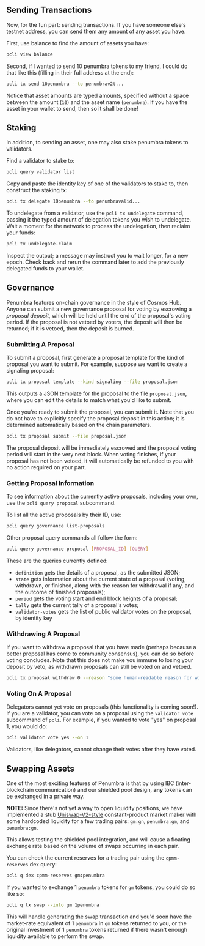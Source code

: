 ## Sending Transactions

Now, for the fun part: sending transactions. If you have someone else's testnet address, you can
send them any amount of any asset you have.

First, use balance to find the amount of assets you have:

```bash
pcli view balance
```

Second, if I wanted to send 10 penumbra tokens
to my friend, I could do that like this (filling in their full address at the end):

```bash
pcli tx send 10penumbra --to penumbrav2t...
```

Notice that asset amounts are typed amounts, specified without a space between the amount (`10`)
and the asset name (`penumbra`). If you have the asset in your wallet to send, then so it shall be done!

## Staking

In addition, to sending an asset, one may also stake penumbra tokens to validators.

Find a validator to stake to:

```bash
pcli query validator list
```

Copy and paste the identity key of one of the validators to stake to, then construct the staking tx:

```bash
pcli tx delegate 10penumbra --to penumbravalid...
```

To undelegate from a validator, use the `pcli tx undelegate` command, passing it the typed amount of
delegation tokens you wish to undelegate. Wait a moment for the network to process the undelegation,
then reclaim your funds:

```bash
pcli tx undelegate-claim
```

Inspect the output; a message may instruct you to wait longer, for a new epoch. Check back and rerun the command
later to add the previously delegated funds to your wallet.

## Governance

Penumbra features on-chain governance in the style of Cosmos Hub. Anyone can submit a new governance
proposal for voting by escrowing a _proposal deposit_, which will be held until the end of the
proposal's voting period. If the proposal is not vetoed by voters, the deposit will then be
returned; if it is vetoed, then the deposit is burned.

### Submitting A Proposal

To submit a proposal, first generate a proposal template for the kind of proposal you want to
submit. For example, suppose we want to create a signaling proposal:

```bash
pcli tx proposal template --kind signaling --file proposal.json
```

This outputs a JSON template for the proposal to the file `proposal.json`, where you can edit the
details to match what you'd like to submit.

Once you're ready to submit the proposal, you can submit it. Note that you do not have to explicitly
specify the proposal deposit in this action; it is determined automatically based on the chain
parameters.

```bash
pcli tx proposal submit --file proposal.json
```

The proposal deposit will be immediately escrowed and the proposal voting period will start in the
very next block. When voting finishes, if your proposal has not been vetoed, it will automatically
be refunded to you with no action required on your part.

### Getting Proposal Information

To see information about the currently active proposals, including your own, use the `pcli query
proposal` subcommand.

To list all the active proposals by their ID, use:

```bash
pcli query governance list-proposals
```

Other proposal query commands all follow the form:

```bash
pcli query governance proposal [PROPOSAL_ID] [QUERY]
```

These are the queries currently defined:

- `definition` gets the details of a proposal, as the submitted JSON;
- `state` gets information about the current state of a proposal (voting, withdrawn, or finished,
  along with the reason for withdrawal if any, and the outcome of finished proposals);
- `period` gets the voting start and end block heights of a proposal;
- `tally` gets the current tally of a proposal's votes;
- `validator-votes` gets the list of public validator votes on the proposal, by identity key

### Withdrawing A Proposal

If you want to withdraw a proposal that you have made (perhaps because a better proposal has come to
community consensus), you can do so before voting concludes. Note that this does not make you immune
to losing your deposit by veto, as withdrawn proposals can still be voted on and vetoed.

```bash
pcli tx proposal withdraw 0 --reason "some human-readable reason for withdrawal"
```

### Voting On A Proposal

Delegators cannot yet vote on proposals (this functionality is coming soon!). If you are a
validator, you can vote on a proposal using the `validator vote` subcommand of `pcli`. For example,
if you wanted to vote "yes" on proposal 1, you would do:

```bash
pcli validator vote yes --on 1
```

Validators, like delegators, cannot change their votes after they have voted.

## Swapping Assets

One of the most exciting features of Penumbra is that by using IBC (inter-blockchain communication)
and our shielded pool design, **any** tokens can be exchanged in a private way.

**NOTE:** Since there's not yet a way to open liquidity positions, we have implemented a stub
[Uniswap-V2-style](https://uniswap.org/blog/uniswap-v2) constant-product market maker with some
hardcoded liquidity for a few trading pairs: `gm:gn`, `penumbra:gm`, and `penumbra:gn`.

This allows testing the shielded pool integration, and will cause a floating exchange rate based
on the volume of swaps occurring in each pair. 

You can check the current reserves for a trading pair using the `cpmm-reserves` dex query:

```bash
pcli q dex cpmm-reserves gm:penumbra
```

If you wanted to exchange 1 `penumbra` tokens for `gm` tokens, you could do so like so:

```bash
pcli q tx swap --into gm 1penumbra
```

This will handle generating the swap transaction and you'd soon have the market-rate equivalent of 1 `penumbra`
in `gm` tokens returned to you, or the original investment of 1 `penumbra` tokens returned if there wasn't
enough liquidity available to perform the swap.
